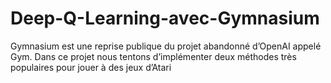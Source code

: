 # Deep-Q-Learning-avec-Gymnasium
Gymnasium est une reprise publique du projet abandonné d’OpenAI appelé Gym. Dans ce projet nous tentons d’implémenter deux méthodes très populaires pour jouer à des jeux d’Atari
